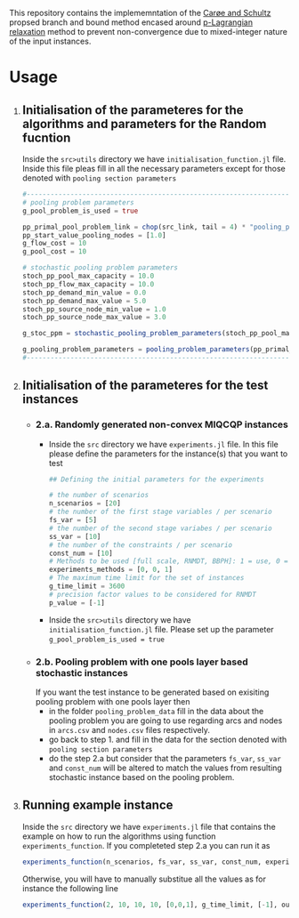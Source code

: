 
This repository contains the implememntation of the [Carøe and Schultz](https://www.sciencedirect.com/science/article/pii/S0167637798000509) propsed branch and bound method encased around [p-Lagrangian  relaxation](https://link.springer.com/article/10.1007/s10898-022-01138-y) method to prevent non-convergence due to mixed-integer nature of the input instances. 

# Usage 
1. ## Initialisation of the parameteres for the algorithms and parameters for the Random fucntion
    Inside the `src>utils` directory we have `initialisation_function.jl` file. Inside this file pleas fill in all the necessary parameters except for those denoted with `pooling section parameters`
    ```julia
    #-----------------------------------------------------------------------------
    # pooling problem parameters
    g_pool_problem_is_used = true

    pp_primal_pool_problem_link = chop(src_link, tail = 4) * "pooling_problem_data"
    pp_start_value_pooling_nodes = [1.0]
    g_flow_cost = 10
    g_pool_cost = 10

    # stochastic pooling problem parameters
    stoch_pp_pool_max_capacity = 10.0
    stoch_pp_flow_max_capacity = 10.0
    stoch_pp_demand_min_value = 0.0 
    stoch_pp_demand_max_value = 5.0
    stoch_pp_source_node_min_value = 1.0
    stoch_pp_source_node_max_value = 3.0

    g_stoc_ppm = stochastic_pooling_problem_parameters(stoch_pp_pool_max_capacity, stoch_pp_flow_max_capacity, stoch_pp_demand_min_value, stoch_pp_demand_max_value, stoch_pp_source_node_min_value, stoch_pp_source_node_max_value)

    g_pooling_problem_parameters = pooling_problem_parameters(pp_primal_pool_problem_link, pp_start_value_pooling_nodes, g_flow_cost, g_pool_cost, g_stoc_ppm)
    #-----------------------------------------------------------------------------
    ```
2. ## Initialisation of the parameteres for the test instances 
    - ### 2.a. Randomly generated non-convex MIQCQP instances
        - Inside the `src` directory we have `experiments.jl` file. In this file please define the parameters for the instance(s) that you want to test 
            ```julia
            ## Defining the initial parameters for the experiments

            # the number of scenarios
            n_scenarios = [20]
            # the number of the first stage variables / per scenario
            fs_var = [5]
            # the number of the second stage variabes / per scenario
            ss_var = [10]
            # the number of the constraints / per scenario
            const_num = [10]
            # Methods to be used [full scale, RNMDT, BBPH]: 1 = use, 0 = don't use
            experiments_methods = [0, 0, 1]
            # The maximum time limit for the set of instances
            g_time_limit = 3600
            # precision factor values to be considered for RNMDT
            p_value = [-1]
            ```
        - Inside the `src>utils` directory we have `initialisation_function.jl` file. Please set up the parameter `g_pool_problem_is_used = true`
    - ### 2.b. Pooling problem with one pools layer based stochastic instances
        If you want the test instance to be generated based on exisiting pooling problem with one pools layer then 
        - in the folder `pooling_problem_data` fill in the data about the pooling problem you are going to use regarding arcs and nodes in `arcs.csv` and `nodes.csv` files respectively.
        - go back to step 1. and fill in the data for the section denoted with `pooling section parameters`
        - do the step 2.a but consider that the parameters `fs_var`, `ss_var` and `const_num` will be altered to match the values from  resulting stochastic instance based on the pooling problem.
3. ## Running example instance
    Inside the `src` directory we have `experiments.jl` file that contains the example on how to run the algorithms using function 
    `experiments_function`. If you completeted step 2.a you can run it as 
    ```julia 
    experiments_function(n_scenarios, fs_var, ss_var, const_num, experiments_methods, g_time_limit, p_value, output_link)
    ```
    Otherwise, you will have to manually substitue all the values as for instance the following line 
    ```julia 
    experiments_function(2, 10, 10, 10, [0,0,1], g_time_limit, [-1], output_link)
    ```